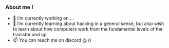 ### About me !

- 🔭 I’m currently working on ...
- 🌱 I’m currently learning about hacking in a general sense, but also wish to learn about how computers work from the fundamental levels of the tranistor and up
- 📫 You can reach me on discord @ () 


